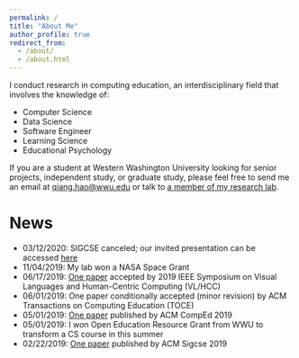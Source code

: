 ```yaml
---
permalink: /
title: "About Me"
author_profile: true
redirect_from:
  - /about/
  - /about.html
---
```


I conduct research in computing education, an interdisciplinary field that involves the knowledge of:

* Computer Science
* Data Science
* Software Engineer
* Learning Science
* Educational Psychology

If you are a student at Western Washington University looking for senior projects, independent study, or graduate study, please feel free to send me an email at qiang.hao@wwu.edu or talk to [a member of my research lab](/research/).

News
======

* 03/12/2020: SIGCSE canceled; our invited presentation can be accessed [here](https://twitter.com/i/status/1238224543765823488)
* 11/04/2019: My lab won a NASA Space Grant
* 06/17/2019: [One paper](https://arxiv.org/abs/1906.08937) accepted by 2019 IEEE Symposium on Visual Languages and Human-Centric Computing (VL/HCC)
* 06/01/2019: One paper conditionally accepted (minor revision) by ACM Transactions on Computing Education (TOCE)
* 05/01/2019: [One paper](/publications/prior-cs-knowledge) published by ACM CompEd 2019
* 05/01/2019: I won Open Education Resource Grant from WWU to transform a CS course in this summer
* 02/22/2019: [One paper](/publications/active-learning-environment) published by ACM Sigcse 2019
